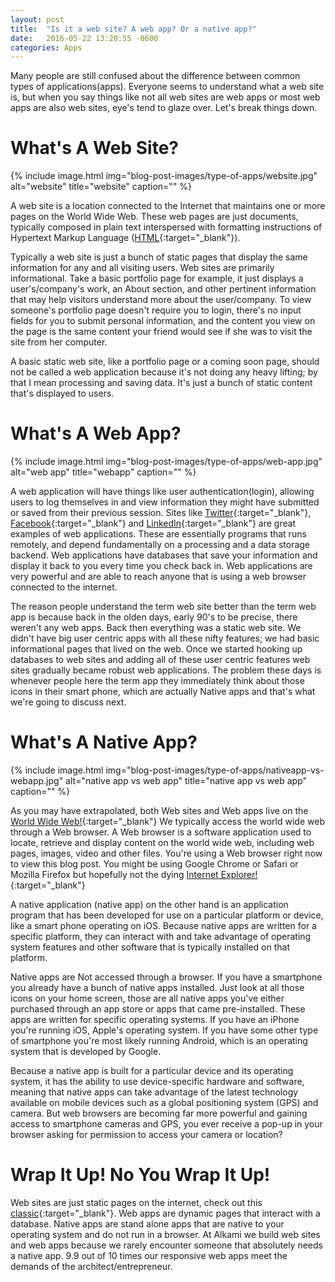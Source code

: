 ```yaml
---
layout: post
title:  "Is it a web site? A web app? Or a native app?"
date:   2016-05-22 13:20:55 -0600
categories: Apps
---
```


Many people are still confused about the difference between common types of applications(apps). Everyone seems to understand what a web site is, but when you say things like not all web sites are web apps or most web apps are also web sites, eye's tend to glaze over. Let's break things down.

# What's A Web Site?

{% include image.html
  img="blog-post-images/type-of-apps/website.jpg"
  alt="website"
  title="website"
  caption=""
%}

A web site is a location connected to the Internet that maintains one or more pages on the World Wide Web. These web pages are just documents, typically composed in plain text interspersed with formatting instructions of Hypertext Markup Language ([HTML](https://en.wikipedia.org/wiki/HTML){:target="_blank"}).

Typically a web site is just a bunch of static pages that display the same information for any and all visiting users. Web sites are primarily informational. Take a basic portfolio page for example, it just displays a user's/company's work, an About section, and other pertinent information that may help visitors understand more about the user/company. To view someone's portfolio page doesn't require you to login, there's no input fields for you to submit personal information, and the content you view on the page is the same content your friend would see if she was to visit the site from her computer.

A basic static web site, like a portfolio page or a coming soon page, should not be called a web application because it's not doing any heavy lifting; by that I mean processing and saving data. It's just a bunch of static content that's displayed to users.


# What's A Web App?

{% include image.html
  img="blog-post-images/type-of-apps/web-app.jpg"
  alt="web app"
  title="webapp"
  caption=""
%}

A web application will have things like user authentication(login), allowing users to log themselves in and view information they might have submitted or saved from their previous session. Sites like [Twitter](https://twitter.com/){:target="_blank"}, [Facebook](https://www.facebook.com/alkami.io){:target="_blank"} and [LinkedIn](https://www.linkedin.com/company/alkami){:target="_blank"} are great examples of web applications. These are essentially programs that runs remotely, and depend fundamentally on a processing and a data storage backend. Web applications have databases that save your information and display it back to you every time you check back in. Web applications are very powerful and are able to reach anyone that is using a web browser connected to the internet.

The reason people understand the term web site better than the term web app is because back in the olden days, early 90's to be precise, there weren't any web apps. Back then everything was a static web site. We didn't have big user centric apps with all these nifty features; we had basic informational pages that lived on the web. Once we started hooking up databases to web sites and adding all of these user centric features web sites gradually became robust web applications. The problem these days is whenever people here the term app they immediately think about those icons in their smart phone, which are actually Native apps and that's what we're going to discuss next.

# What's A Native App?

{% include image.html
  img="blog-post-images/type-of-apps/nativeapp-vs-webapp.jpg"
  alt="native app vs web app"
  title="native app vs web app"
  caption=""
%}

As you may have extrapolated, both Web sites and Web apps live on the [World Wide Web!](http://www.webopedia.com/TERM/W/World_Wide_Web.html){:target="_blank"} We typically access the world wide web through a Web browser. A Web browser is a software application used to locate, retrieve and display content on the world wide web, including web pages, images, video and other files. You're using a Web browser right now to view this blog post. You might be using Google Chrome or Safari or Mozilla Firefox but hopefully not the dying [Internet Explorer!](http://www.techtimes.com/articles/111178/20151127/death-to-internet-explorer-microsoft-to-retire-all-versions-under-ie11-in-january.htm){:target="_blank"}

A native application (native app) on the other hand is an application program that has been developed for use on a particular platform or device, like a smart phone operating on iOS. Because native apps are written for a specific platform, they can interact with and take advantage of operating system features and other software that is typically installed on that platform.

Native apps are Not accessed through a browser. If you have a smartphone you already have a bunch of native apps installed. Just look at all those icons on your home screen, those are all native apps you've either purchased through an app store or apps that came pre-installed. These apps are written for specific operating systems. If you have an iPhone you're running iOS, Apple's operating system. If you have some other type of smartphone you're most likely running Android, which is an operating system that is developed by Google.

Because a native app is built for a particular device and its operating system, it has the ability to use device-specific hardware and software, meaning that native apps can take advantage of the latest technology available on mobile devices such as a global positioning system (GPS) and camera. But web browsers are becoming far more powerful and gaining access to smartphone cameras and GPS, you ever receive a pop-up in your browser asking for permission to access your camera or location?


# Wrap It Up! No You Wrap It Up!

Web sites are just static pages on the internet, check out this [classic](http://www.warnerbros.com/archive/spacejam/movie/jam.htm){:target="_blank"}. Web apps are dynamic pages that interact with a database. Native apps are stand alone apps that are native to your operating system and do not run in a browser. At Alkami we build web sites and web apps because we rarely encounter someone that absolutely needs a native app. 9.9 out of 10 times our responsive web apps meet the demands of the architect/entrepreneur.

